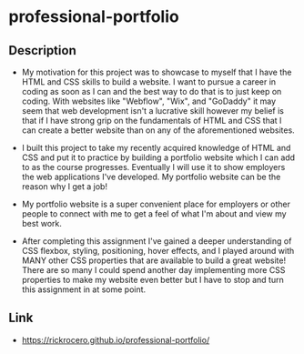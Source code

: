 # professional-portfolio

## Description
* My motivation for this project was to showcase to myself that I have the HTML and CSS skills to build a website. I want to pursue a career in coding as soon as I can and the best way to do that is to just keep on coding. With websites like "Webflow", "Wix", and "GoDaddy" it may seem that web development isn't a lucrative skill however my belief is that if I have strong grip on the fundamentals of HTML and CSS that I can create a better website than on any of the aforementioned websites. 

* I built this project to take my recently acquired knowledge of HTML and CSS and put it to practice by building a portfolio website which I can add to as the course progresses. Eventually I will use it to show employers the web applications I've developed. My portfolio website can be the reason why I get a job! 

* My portfolio website is a super convenient place for employers or other people to connect with me to get a feel of what I'm about and view my best work. 

* After completing this assignment I've gained a deeper understanding of CSS flexbox, styling, positioning, hover effects, and I played around with MANY other CSS properties that are available to build a great website! There are so many I could spend another day implementing more CSS properties to make my website even better but I have to stop and turn this assignment in at some point. 

## Link
* https://rickrocero.github.io/professional-portfolio/

